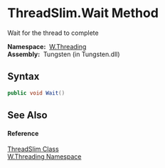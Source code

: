 ThreadSlim.Wait Method
======================
   Wait for the thread to complete

  **Namespace:**  [W.Threading][1]  
  **Assembly:**  Tungsten (in Tungsten.dll)

Syntax
------

```csharp
public void Wait()
```


See Also
--------

#### Reference
[ThreadSlim Class][2]  
[W.Threading Namespace][1]  

[1]: ../README.md
[2]: README.md